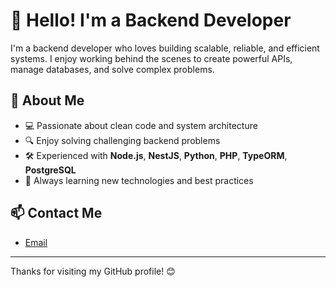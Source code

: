# 👋 Hello! I'm a Backend Developer

I'm a backend developer who loves building scalable, reliable, and efficient systems. I enjoy working behind the scenes to create powerful APIs, manage databases, and solve complex problems.

## 🚀 About Me

- 💻 Passionate about clean code and system architecture
- 🔍 Enjoy solving challenging backend problems
- 🛠️ Experienced with **Node.js**, **NestJS**, **Python**,  **PHP**, **TypeORM**, **PostgreSQL**
- 🌱 Always learning new technologies and best practices
  
## 📫 Contact Me
- [Email](mailto:nguyendangkhoa1896@gmail.com)

---

Thanks for visiting my GitHub profile! 😊
